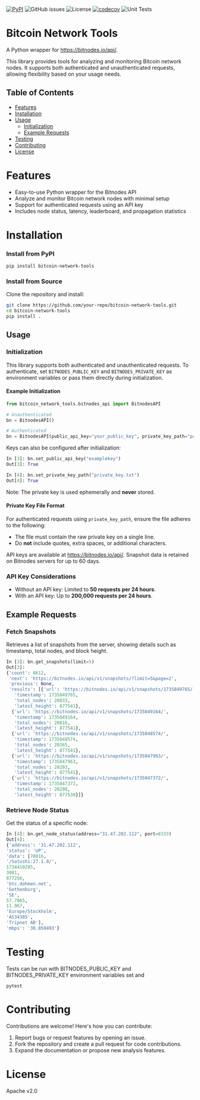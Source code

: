 
[![PyPI](https://img.shields.io/pypi/v/bitcoin-network-tools)](https://pypi.org/project/bitcoin-network-tools/)
![GitHub issues](https://img.shields.io/github/issues/7astro7/bitcoin-network-tools)
![License](https://img.shields.io/badge/License-Apache%202.0-blue.svg)
[![codecov](https://codecov.io/gh/7astro7/bitcoin-network-tools/graph/badge.svg?token=9DQQ4ZNGBW)](https://codecov.io/gh/7astro7/bitcoin-network-tools)
![Unit Tests](https://github.com/7astro7/bitcoin-network-tools/actions/workflows/unittest.yml/badge.svg)


# Bitcoin Network Tools

A Python wrapper for https://bitnodes.io/api/. 

This library provides tools for analyzing and monitoring Bitcoin network nodes. It supports both authenticated and unauthenticated requests, allowing flexibility based on your usage needs.

## Table of Contents
- [Features](#features)
- [Installation](#installation)
- [Usage](#usage)
  - [Initialization](#initialization)
  - [Example Requests](#example-requests)
- [Testing](#testing)
- [Contributing](#contributing)
- [License](#license)


# Features

- Easy-to-use Python wrapper for the Bitnodes API
- Analyze and monitor Bitcoin network nodes with minimal setup
- Support for authenticated requests using an API key
- Includes node status, latency, leaderboard, and propagation statistics


# Installation 

### Install from PyPI
```bash
pip install bitcoin-network-tools
```

### Install from Source

Clone the repository and install:
```bash
git clone https://github.com/your-repo/bitcoin-network-tools.git
cd bitcoin-network-tools
pip install .
```

## Usage

### Initialization

This library supports both authenticated and unauthenticated requests. To authenticate, set `BITNODES_PUBLIC_KEY` and `BITNODES_PRIVATE_KEY` as environment variables or pass them directly during initialization.

#### Example Initialization

```python
from bitcoin_network_tools.bitnodes_api import BitnodesAPI

# Unauthenticated
bn = BitnodesAPI()

# Authenticated
bn = BitnodesAPI(public_api_key="your_public_key", private_key_path="path_to_private_key")
```

Keys can also be configured after initialization:

```python
In [3]: bn.set_public_api_key("examplekey")
Out[3]: True

In [4]: bn.set_private_key_path("private_key.txt") 
Out[4]: True
```

Note: The private key is used ephemerally and **never** stored.

#### Private Key File Format

For authenticated requests using `private_key_path`, ensure the file adheres to the following:

- The file must contain the raw private key on a single line.
- Do **not** include quotes, extra spaces, or additional characters.


API keys are available at https://bitnodes.io/api/. 
Snapshot data is retained on Bitnodes servers for up to 60 days.

### API Key Considerations
- Without an API key: Limited to **50 requests per 24 hours**.
- With an API key: Up to **200,000 requests per 24 hours**.

## Example Requests
### Fetch Snapshots
Retrieves a list of snapshots from the server, showing details such as timestamp, total nodes, and block height.


```python
In [3]: bn.get_snapshots(limit=5)
Out[3]: 
{'count': 8612,
 'next': 'https://bitnodes.io/api/v1/snapshots/?limit=5&page=2',
 'previous': None,
 'results': [{'url': 'https://bitnodes.io/api/v1/snapshots/1735849765/',
   'timestamp': 1735849765,
   'total_nodes': 20833,
   'latest_height': 877541},
  {'url': 'https://bitnodes.io/api/v1/snapshots/1735849164/',
   'timestamp': 1735849164,
   'total_nodes': 20816,
   'latest_height': 877541},
  {'url': 'https://bitnodes.io/api/v1/snapshots/1735848574/',
   'timestamp': 1735848574,
   'total_nodes': 20265,
   'latest_height': 877541},
  {'url': 'https://bitnodes.io/api/v1/snapshots/1735847963/',
   'timestamp': 1735847963,
   'total_nodes': 20293,
   'latest_height': 877541},
  {'url': 'https://bitnodes.io/api/v1/snapshots/1735847372/',
   'timestamp': 1735847372,
   'total_nodes': 20298,
   'latest_height': 877538}]}
```

### Retrieve Node Status
Get the status of a specific node:

```python
In [4]: bn.get_node_status(address="31.47.202.112", port=8333)
Out[4]:
{'address': '31.47.202.112',
'status': 'UP',
'data': [70016,
'/Satoshi:27.1.0/',
1734410285,
3081,
877256,
'btc.dohmen.net',
'Gothenburg',
'SE',
57.7065,
11.967,
'Europe/Stockholm',
'AS34385',
'Tripnet AB'],
'mbps': '38.850493'}
```

# Testing

Tests can be run with BITNODES_PUBLIC_KEY and BITNODES_PRIVATE_KEY environment variables set and 

```
pytest
```

# Contributing 

Contributions are welcome! Here's how you can contribute:
1. Report bugs or request features by opening an issue.
2. Fork the repository and create a pull request for code contributions.
3. Expand the documentation or propose new analysis features.

# License 

Apache v2.0
